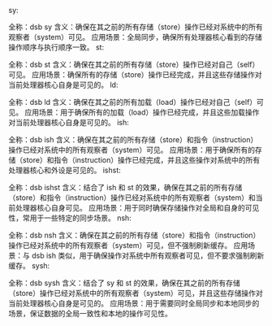

sy:

全称：dsb sy
含义：确保在其之前的所有存储（store）操作已经对系统中的所有观察者（system）可见。
应用场景：全局同步，确保所有处理器核心看到的存储操作顺序与执行顺序一致。
st:

全称：dsb st
含义：确保在其之前的所有存储（store）操作已经对自己（self）可见。
应用场景：确保所有的存储（store）操作已经完成，并且这些存储操作对当前处理器核心自身是可见的。
ld:

全称：dsb ld
含义：确保在其之前的所有加载（load）操作已经对自己（self）可见。
应用场景：用于确保所有的加载（load）操作已经完成，并且这些加载操作对当前处理器核心自身是可见的。
ish:

全称：dsb ish
含义：确保在其之前的所有存储（store）和指令（instruction）操作已经对系统中的所有观察者（system）可见。
应用场景：用于确保所有的存储（store）和指令（instruction）操作已经完成，并且这些操作对系统中的所有处理器核心和外设是可见的。
ishst:

全称：dsb ishst
含义：结合了 ish 和 st 的效果，确保在其之前的所有存储（store）和指令（instruction）操作已经对系统中的所有观察者（system）和当前处理器核心自身可见。
应用场景：用于同时确保存储操作对全局和自身的可见性，常用于一些特定的同步场景。
nsh:

全称：dsb nsh
含义：确保在其之前的所有存储（store）和指令（instruction）操作已经对系统中的所有观察者（system）可见，但不强制刷新缓存。
应用场景：与 dsb ish 类似，用于确保操作对系统中所有观察者可见，但不要求强制刷新缓存。
sysh:

全称：dsb sysh
含义：结合了 sy 和 st 的效果，确保在其之前的所有存储（store）操作已经对系统中的所有观察者（system）可见，并且这些存储操作对当前处理器核心自身是可见的。
应用场景：用于需要同时全局同步和本地同步的场景，保证数据的全局一致性和本地的操作可见性。